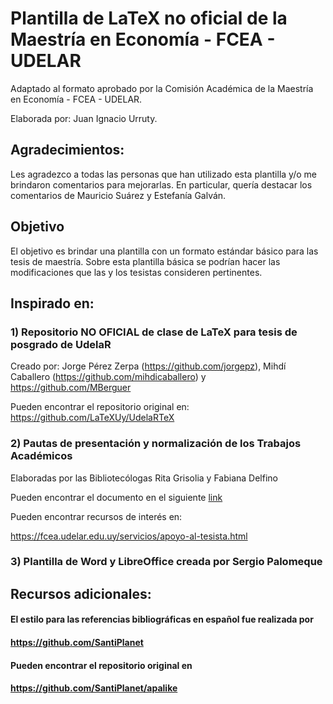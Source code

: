 # Plantilla de LaTeX no oficial de la Maestría en Economía - FCEA - UDELAR

Adaptado al formato aprobado por la Comisión Académica de la Maestría en 
Economía - FCEA - UDELAR.

Elaborada por: Juan Ignacio Urruty.

## Agradecimientos:

Les agradezco a todas las personas que han utilizado esta plantilla y/o me
brindaron comentarios para mejorarlas. En particular, quería destacar los
comentarios de Mauricio Suárez y Estefanía Galván.

## Objetivo

El objetivo es brindar una plantilla con un formato estándar básico para las
tesis de maestría. Sobre esta plantilla básica se podrían hacer las
modificaciones que las y los tesistas consideren pertinentes.

## Inspirado en: 

### 1) Repositorio NO OFICIAL de clase de LaTeX para tesis de posgrado de UdelaR 
Creado por: Jorge  Pérez Zerpa (https://github.com/jorgepz), Mihdí Caballero 
(https://github.com/mihdicaballero) y https://github.com/MBerguer    

Pueden encontrar el repositorio original en: 
https://github.com/LaTeXUy/UdelaRTeX 

### 2) Pautas de presentación y normalización de los Trabajos Académicos
Elaboradas por las Bibliotecólogas Rita Grisolia y Fabiana Delfino

Pueden encontrar el documento en el siguiente [link](https://fcea.udelar.edu.uy/images/micrositios/biblioteca/PDF/Pautas_para_Trabajos_Finales_Acad%C3%A9micos.pdf)

Pueden encontrar recursos de interés en: 

https://fcea.udelar.edu.uy/servicios/apoyo-al-tesista.html


### 3) Plantilla de Word y LibreOffice creada por Sergio Palomeque

## Recursos adicionales:

#### El estilo para las referencias bibliográficas en español fue realizada por 
#### https://github.com/SantiPlanet

#### Pueden encontrar el repositorio original en 
#### https://github.com/SantiPlanet/apalike
